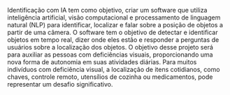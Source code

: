 Identificação com IA tem como objetivo, criar um software que utiliza inteligência artificial, visão computacional e processamento de linguagem natural (NLP) para identificar, localizar e falar sobre a posição de objetos a partir de uma câmera. O software tem o objetivo de detectar e identificar objetos em tempo real, dizer onde eles estão e responder a perguntas de usuários sobre a localização dos objetos.
O objetivo desse projeto será para auxiliar as pessoas com deficiências visuais, proporcionando uma nova forma de autonomia em suas atividades diárias. Para muitos indivíduos com deficiência visual, a localização de itens cotidianos, como chaves, controle remoto, utensílios de cozinha ou medicamentos, pode representar um desafio significativo.

